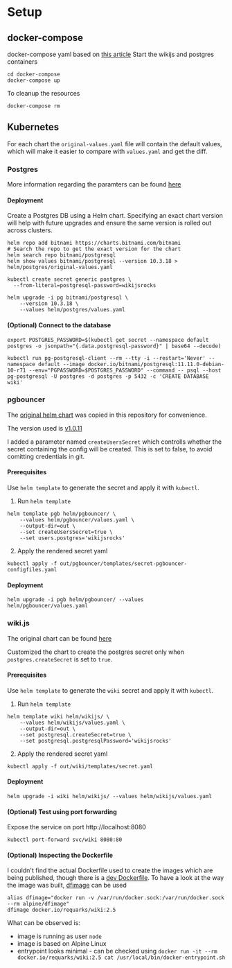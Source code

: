 # Setup
## docker-compose
docker-compose yaml based on [this article](https://velog.io/@snoop2head/Running-Wiki.js-on-local-with-docker-compose)
Start the wikijs and postgres containers
```
cd docker-compose
docker-compose up
```

To cleanup the resources
```
docker-compose rm
```

## Kubernetes
For each chart the `original-values.yaml` file will contain the default values, which will make it easier to compare with `values.yaml` and get the diff.

### Postgres
More information regarding the paramters can be found [here](https://artifacthub.io/packages/helm/bitnami/postgresql)

#### Deployment
Create a Postgres DB using a Helm chart.
Specifying an exact chart version will help with future upgrades and ensure the same version is rolled out across clusters.

```
helm repo add bitnami https://charts.bitnami.com/bitnami
# Search the repo to get the exact version for the chart
helm search repo bitnami/postgresql
helm show values bitnami/postgresql --version 10.3.18 > helm/postgres/original-values.yaml
```
```
kubectl create secret generic postgres \
  --from-literal=postgresql-password=wikijsrocks
```

```
helm upgrade -i pg bitnami/postgresql \
    --version 10.3.18 \
    --values helm/postgres/values.yaml
```
#### (Optional) Connect to the database
```
export POSTGRES_PASSWORD=$(kubectl get secret --namespace default postgres -o jsonpath="{.data.postgresql-password}" | base64 --decode)

kubectl run pg-postgresql-client --rm --tty -i --restart='Never' --namespace default --image docker.io/bitnami/postgresql:11.11.0-debian-10-r71 --env="PGPASSWORD=$POSTGRES_PASSWORD" --command -- psql --host pg-postgresql -U postgres -d postgres -p 5432 -c 'CREATE DATABASE wiki'
```

### pgbouncer
The [original helm chart](
https://github.com/cradlepoint/kubernetes-helm-chart-pgbouncer/tree/master/pgbouncer) was copied in this repository for convenience.

The version used is [v1.0.11](https://github.com/cradlepoint/kubernetes-helm-chart-pgbouncer/archive/refs/tags/v1.0.11.tar.gz)

I added a parameter named `createUsersSecret` which controlls whether the secret containing the config will be created.
This is set to false, to avoid comitting credentials in git.

#### Prerequisites
Use `helm template` to generate the secret and apply it with `kubectl`.
1. Run `helm template`
```
helm template pgb helm/pgbouncer/ \
    --values helm/pgbouncer/values.yaml \
    --output-dir=out \
    --set createUsersSecret=true \
    --set users.postgres='wikijsrocks'
```
2. Apply the rendered secret yaml
```
kubectl apply -f out/pgbouncer/templates/secret-pgbouncer-configfiles.yaml
```

#### Deployment
```
helm upgrade -i pgb helm/pgbouncer/ --values helm/pgbouncer/values.yaml
```

### wiki.js
The original chart can be found [here](https://github.com/Requarks/wiki/tree/dev/dev/helm)

Customized the chart to create the postgres secret only when `postgres.createSecret` is set to `true`.

#### Prerequisites
Use `helm template` to generate the `wiki` secret and apply it with `kubectl`.
1. Run `helm template`
```
helm template wiki helm/wikijs/ \
    --values helm/wikijs/values.yaml \
    --output-dir=out \
    --set postgresql.createSecret=true \
    --set postgresql.postgresqlPassword='wikijsrocks'
```
2. Apply the rendered secret yaml
```
kubectl apply -f out/wiki/templates/secret.yaml
```
#### Deployment
```
helm upgrade -i wiki helm/wikijs/ --values helm/wikijs/values.yaml
```
#### (Optional) Test using port forwarding
Expose the service on port http://localhost:8080
```
kubectl port-forward svc/wiki 8080:80
```

#### (Optional) Inspecting the Dockerfile
I couldn't find the actual Dockerfile used to create the images which are being published, though there is a [dev Dockerfile](https://github.com/Requarks/wiki/blob/dev/dev/containers/Dockerfile).
To have a look at the way the image was built, [dfimage](https://hub.docker.com/r/alpine/dfimage) can be used
```
alias dfimage="docker run -v /var/run/docker.sock:/var/run/docker.sock --rm alpine/dfimage"
dfimage docker.io/requarks/wiki:2.5
```
What can be observed is:
* image is running as user `node`
* image is based on Alpine Linux
* entrypoint looks minimal - can be checked using `docker run -it --rm docker.io/requarks/wiki:2.5 cat /usr/local/bin/docker-entrypoint.sh`